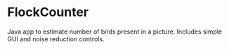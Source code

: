 # FlockCounter

Java app to estimate number of birds present in a picture. Includes simple GUI and noise reduction controls.
